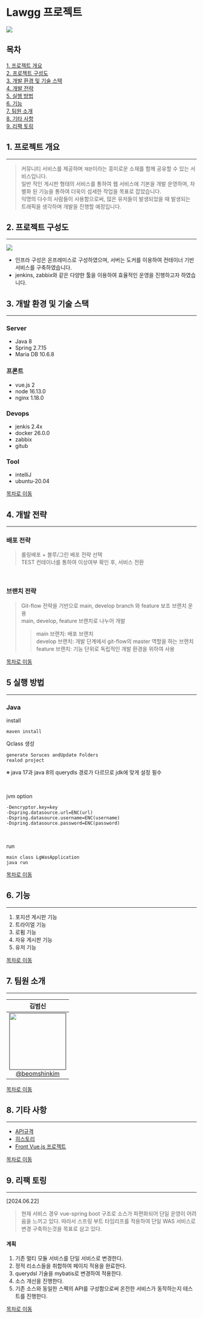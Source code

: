 # Lawgg 프로젝트
 
<img src="./main.jpg">

## 목차
[1. 프로젝트 개요](#1-프로젝트-개요) <br>
[2. 프로젝트 구성도](#2-프로젝트-구성도) <br>
[3. 개발 환경 및 기술 스택](#3-개발-환경-및-기술-스택) <br>
[4. 개발 전략](#4-개발-전략) <br>
[5. 실행 방법](#5-실행-방법) <br>
[6. 기능](#6-기능) <br>
[7. 팀원 소개](#7-팀원-소개) <br>
[8. 기타 사항](#8-기타-사항) <br>
[9. 리팩 토링](#9-리팩-토링) <br>

## 1. 프로젝트 개요

------------
> 커뮤니티 서비스를 제공하며 `재판`이라는 흥미로운 소재를 함께 공유할 수 있는 서비스입니다. <br>
> 일반 적인 게시판 형태의 서비스를 통하여 웹 서비스에 기본을 개발 운영하며, 차별화 된 기능을 통하여 더욱이 섬세한 작업을 목표로 잡았습니다. <br>
> 익명의 다수의 사람들이 사용함으로써, 많은 유저들이 발생되었을 때 발생되는 트래픽을 생각하며 개발을 진행할 예정입니다. <br>

## 2. 프로젝트 구성도

------------

<img src="./diagram.png">

- 인프라 구성은 온프레미스로 구성하였으며, 서버는 도커를 이용하여 컨테이너 기반 서비스를 구축하였습니다. 
- jenkins, zabbix와 같은 다양한 툴을 이용하여 효율적인 운영을 진행하고자 하였습니다.

## 3. 개발 환경 및 기술 스택

------------

### Server
- Java 8
- Spring 2.7.15
- Maria DB 10.6.8

### 프론트
- vue.js 2
- node 16.13.0
- nginx 1.18.0

### Devops
- jenkis 2.4x
- docker 26.0.0
- zabbix
- gitub

### Tool
- intelliJ
- ubuntu-20.04

[목차로 이동](#목차)

## 4. 개발 전략

------------

### 배포 전략
> 롤링배포 + 블루/그린 배포 전략 선택 <br>
> TEST 컨테이너를 통하여 이상여부 확인 후, 서비스 전환

<br>

### 브랜치 전략
> Git-flow 전략을 기반으로 main, develop branch 와 feature 보조 브랜치 운용 <br>
> main, develop, feature 브랜치로 나누어 개발
> > main 브랜치: 배포 브랜치 <br>
> > develop 브랜치: 개발 단계에서 git-flow의 master 역할을 하는 브랜치 <br>
> > feature 브랜치: 기능 단위로 독립적인 개발 환경을 위하여 사용

[목차로 이동](#목차)

## 5 실행 방법

------------

### Java

install
```angular2html
maven install
```

Qclass 생성
```angular2html
generate Soruces andUpdate Folders
realod project
```

※ java 17과 java 8의 querydls 경로가 다르므로 jdk에 맞게 설정 필수

<br>

jvm option

```angular2html
-Dencryptor.key=key
-Dspring.datasource.url=ENC(url)
-Dspring.datasource.username=ENC(username)
-Dspring.datasource.password=ENC(password)
```

<br>

run
```angular2html
main class LgWasApplication
java run
```


[목차로 이동](#목차)

## 6. 기능

------------
1. 포지션 게시판 기능
2. 트라이얼 기능
3. 로펌 기능
4. 자유 게시판 기능
5. 유저 기능

[목차로 이동](#목차)
## 7. 팀원 소개

------------

<div align="center">


|                         **김범신**                        |
|:--------------------------------------------------------:|
| [<img src="" height=150 width=150> <br/> @beomshinkim]() |

</div>

[목차로 이동](#목차)

## 8. 기타 사항

------------

- [API규격](http://123.com)
- [히스토리](http://123.com)
- [Front Vue.js 프로젝트](https://github.com/beomshin/lawgg-vue)

[목차로 이동](#목차)


## 9. 리팩 토링

------------

[2024.06.22]
> 현재 서비스 경우 vue-spring boot 구조로 소스가 파편화되어 단일 운영이 어려움을 느끼고 있다. 따라서 스프링 부트 타임리프를
> 적용하여 단일  WAS 서비스로 변경 구축하는것을 목표로 삼고 있다.

#### 계획
1. 기존 멀티 모듈 서비스를 단일 서비스로 변경한다.
2. 정적 리소스들을 취합하여 페이지 적용을 완료한다.
3. querydsl 기술을 mybatis로 변경하여 적용한다.
4. 소스 개선을 진행한다.
5. 기존 소스와 동일한 스펙의 API를 구성함으로써 온전한 서비스가 동작하는지 테스트를 진행한다.

[목차로 이동](#목차)